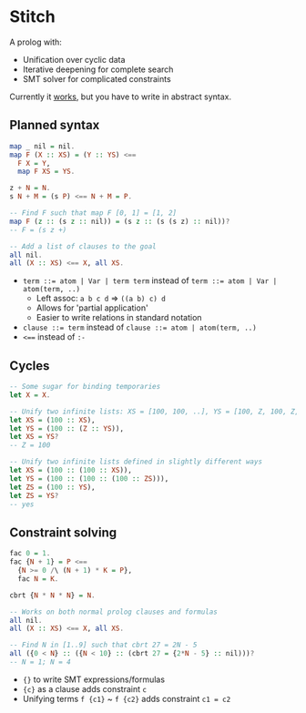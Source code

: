 # Stitch

A prolog with:
- Unification over cyclic data
- Iterative deepening for complete search
- SMT solver for complicated constraints

Currently it
[works](https://github.com/johnli0135/stitch/blob/master/stitch.py),
but you have to write in abstract syntax.

## Planned syntax

```hs
map _ nil = nil.
map F (X :: XS) = (Y :: YS) <==
  F X = Y,
  map F XS = YS.

z + N = N.
s N + M = (s P) <== N + M = P.

-- Find F such that map F [0, 1] = [1, 2]
map F (z :: (s z :: nil)) = (s z :: (s (s z) :: nil))?
-- F = (s z +)

-- Add a list of clauses to the goal
all nil.
all (X :: XS) <== X, all XS.
```

- `term ::= atom | Var | term term` instead of `term ::= atom | Var | atom(term, ..)`
    - Left assoc: `a b c d` => `((a b) c) d`
    - Allows for 'partial application'
    - Easier to write relations in standard notation
- `clause ::= term` instead of `clause ::= atom | atom(term, ..)`
- `<==` instead of `:-`

## Cycles

```hs
-- Some sugar for binding temporaries
let X = X.

-- Unify two infinite lists: XS = [100, 100, ..], YS = [100, Z, 100, Z, ..]
let XS = (100 :: XS),
let YS = (100 :: (Z :: YS)),
let XS = YS?
-- Z = 100

-- Unify two infinite lists defined in slightly different ways
let XS = (100 :: (100 :: XS)),
let YS = (100 :: (100 :: (100 :: ZS))),
let ZS = (100 :: YS),
let ZS = YS?
-- yes
```

## Constraint solving

```hs
fac 0 = 1.
fac {N + 1} = P <==
  {N >= 0 /\ (N + 1) * K = P},
  fac N = K.

cbrt {N * N * N} = N.

-- Works on both normal prolog clauses and formulas
all nil.
all (X :: XS) <== X, all XS.

-- Find N in [1..9] such that cbrt 27 = 2N - 5
all ({0 < N} :: ({N < 10} :: (cbrt 27 = {2*N - 5} :: nil)))?
-- N = 1; N = 4
```

- `{}` to write SMT expressions/formulas
- `{c}` as a clause adds constraint `c`
- Unifying terms `f {c1}` ~ `f {c2}` adds constraint `c1 = c2`
